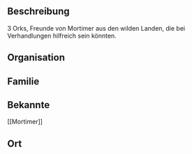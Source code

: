 ## Beschreibung
3 Orks, Freunde von Mortimer aus den wilden Landen, die bei Verhandlungen hilfreich sein könnten.

## Organisation


## Familie


## Bekannte
[[Mortimer]]

## Ort
